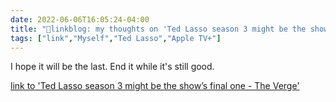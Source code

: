 ```yaml
---
date: 2022-06-06T16:05:24-04:00
title: "🔗linkblog: my thoughts on 'Ted Lasso season 3 might be the show’s final one - The Verge'"
tags: ["link","Myself","Ted Lasso","Apple TV+"]
---
```

I hope it will be the last. End it while it's still good.
 

[link to 'Ted Lasso season 3 might be the show’s final one - The Verge'](https://www.theverge.com/2022/6/6/23156877/ted-lasso-season-3-last-final)
